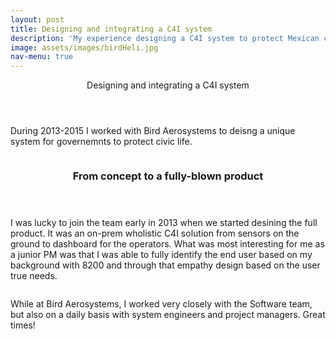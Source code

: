 ```yaml
---
layout: post
title: Designing and integrating a C4I system
description: 'My experience designing a C4I system to protect Mexican civilians'
image: assets/images/birdHeli.jpg
nav-menu: true
---
```


<!-- Main -->
<div id="main">

<!-- www.omerbenami.com Omer's website

Omer Ben-Ami | Israel | Omer Ben-Ami Projects

and Blog   oba2311@gmail.com

TEL-AVIV -->

<!-- One -->
<section id="one">
	<div class="inner">
		<header class="major">
			<div>Designing and integrating a C4I system</div>
		</header>
		<p>During 2013-2015 I worked with Bird Aerosystems to deisng a unique system for governemnts to protect civic life. </p>
	</div>
</section>

<!-- Two -->
<section id="two" class="spotlights">
	<section>
		<!-- <a href="educationVSincome.html" class="image"> -->
			<img src="https://ijlalansari1122.github.io/Test_site/assets/images11330604_1561709637384690_1617399862_n.jpg " alt=""
			data-position="center center" />
		<!-- </a> -->
		<div class="content">
			<div class="inner">
				<header class="major">
					<h3>From concept to a fully-blown product</h3>
				</header>
				<p>I was lucky to join the team early in 2013 when we started desining the full product. It was an on-prem wholistic C4I solution from sensors on the ground to dashboard for the operators. What was most interesting for me as a junior PM was that I was able to fully identify the end user based on my background with 8200 and through that empathy design based on the user true needs.</p>
			</div>
		</div>
	</section>
	<section>
		<a href="https://www.birdaero.com" class="image">
			<img src="https://ijlalansari1122.github.io/Test_site/assets/images/bird.gif" alt="" data-position="top center" />
		</a>
		<div class="content">
			<div class="inner">
				<!-- <header class="major">
					<h3>Rhoncus magna</h3>
				</header> -->
				<p>While at Bird Aerosystems, I worked very closely with the Software team, but also on a daily basis with system engineers and project managers. Great times!</p>
			</div>
		</div>
		</section>
	</section>
